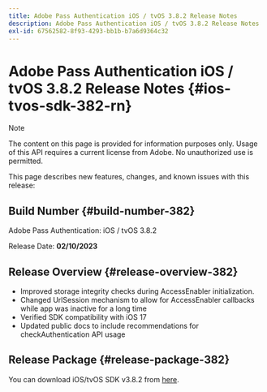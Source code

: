 ```yaml
---
title: Adobe Pass Authentication iOS / tvOS 3.8.2 Release Notes
description: Adobe Pass Authentication iOS / tvOS 3.8.2 Release Notes
exl-id: 67562582-8f93-4293-bb1b-b7a6d9364c32
---
```

# Adobe Pass Authentication iOS / tvOS 3.8.2 Release Notes {#ios-tvos-sdk-382-rn}

>[!NOTE]
>
>The content on this page is provided for information purposes only. Usage of this API requires a current license from Adobe. No unauthorized use is permitted.

This page describes new features, changes, and known issues with this release:

## Build Number {#build-number-382}

Adobe Pass Authentication: iOS / tvOS 3.8.2

Release Date: **02/10/2023**

## Release Overview {#release-overview-382}

* Improved storage integrity checks during AccessEnabler initialization.
* Changed UrlSession mechanism to allow for AccessEnabler callbacks while app was inactive for a long time
* Verified SDK compatibility with iOS 17
* Updated public docs to include recommendations for checkAuthentication API usage

## Release Package {#release-package-382}

You can download iOS/tvOS SDK v3.8.2 from [here](https://tve.zendesk.com/hc/en-us/articles/204963209-iOS-tvOS-Native-AccessEnabler-Library).
